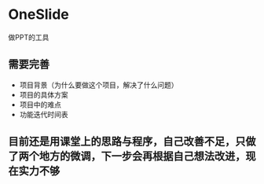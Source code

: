 # OneSlide
做PPT的工具

## 需要完善
- 项目背景（为什么要做这个项目，解决了什么问题）
- 项目的具体方案
- 项目中的难点
- 功能迭代时间表

## 目前还是用课堂上的思路与程序，自己改善不足，只做了两个地方的微调，下一步会再根据自己想法改进，现在实力不够
